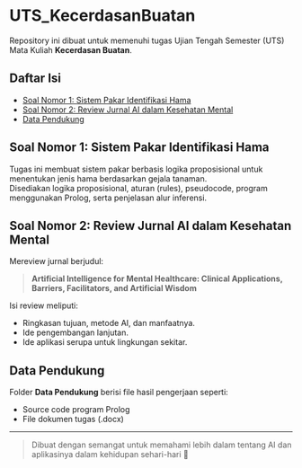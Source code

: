 # UTS_KecerdasanBuatan

Repository ini dibuat untuk memenuhi tugas Ujian Tengah Semester (UTS) Mata Kuliah **Kecerdasan Buatan**.

## Daftar Isi
- [Soal Nomor 1: Sistem Pakar Identifikasi Hama](#soal-nomor-1-sistem-pakar-identifikasi-hama)
- [Soal Nomor 2: Review Jurnal AI dalam Kesehatan Mental](#soal-nomor-2-review-jurnal-ai-dalam-kesehatan-mental)
- [Data Pendukung](#data-pendukung)

## Soal Nomor 1: Sistem Pakar Identifikasi Hama

Tugas ini membuat sistem pakar berbasis logika proposisional untuk menentukan jenis hama berdasarkan gejala tanaman.  
Disediakan logika proposisional, aturan (rules), pseudocode, program menggunakan Prolog, serta penjelasan alur inferensi.

## Soal Nomor 2: Review Jurnal AI dalam Kesehatan Mental

Mereview jurnal berjudul:
> **Artificial Intelligence for Mental Healthcare: Clinical Applications, Barriers, Facilitators, and Artificial Wisdom**

Isi review meliputi:
- Ringkasan tujuan, metode AI, dan manfaatnya.
- Ide pengembangan lanjutan.
- Ide aplikasi serupa untuk lingkungan sekitar.

## Data Pendukung

Folder **Data Pendukung** berisi file hasil pengerjaan seperti:
- Source code program Prolog
- File dokumen tugas (.docx)

---

> Dibuat dengan semangat untuk memahami lebih dalam tentang AI dan aplikasinya dalam kehidupan sehari-hari 🚀
